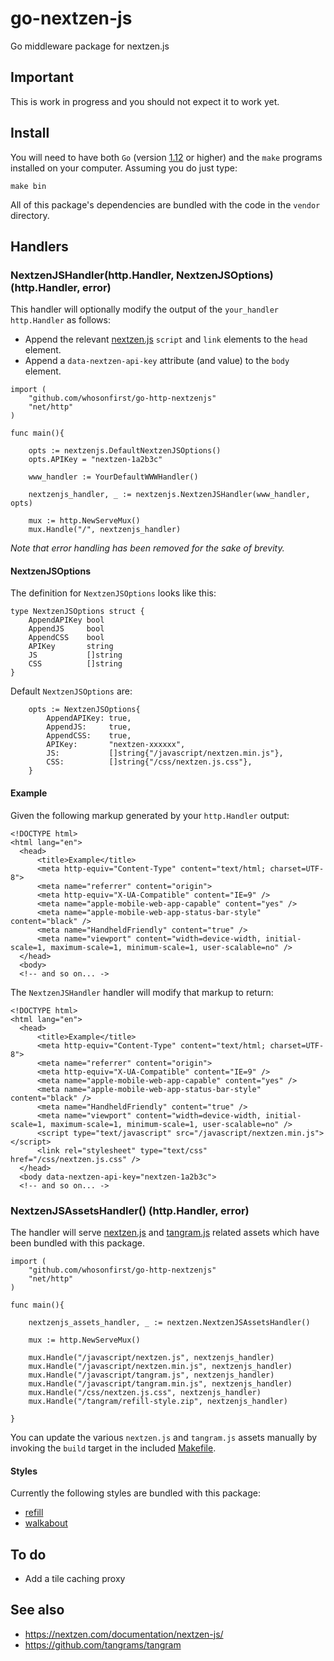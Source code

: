 # go-nextzen-js

Go middleware package for nextzen.js
 
## Important

This is work in progress and you should not expect it to work yet.

## Install

You will need to have both `Go` (version [1.12](https://golang.org/dl/) or higher) and the `make` programs installed on your computer. Assuming you do just type:

```
make bin
```

All of this package's dependencies are bundled with the code in the `vendor` directory.

## Handlers

### NextzenJSHandler(http.Handler, NextzenJSOptions) (http.Handler, error)

This handler will optionally modify the output of the `your_handler http.Handler` as follows:

* Append the relevant [nextzen.js](https://nextzen.com/documentation/nextzen-js/) `script` and `link` elements to the `head` element.
* Append a `data-nextzen-api-key` attribute (and value) to the `body` element.

```
import (
	"github.com/whosonfirst/go-http-nextzenjs"
	"net/http"
)

func main(){

	opts := nextzenjs.DefaultNextzenJSOptions()
	opts.APIKey = "nextzen-1a2b3c"

	www_handler := YourDefaultWWWHandler()
	
	nextzenjs_handler, _ := nextzenjs.NextzenJSHandler(www_handler, opts)

	mux := http.NewServeMux()
	mux.Handle("/", nextzenjs_handler)
```

_Note that error handling has been removed for the sake of brevity._

#### NextzenJSOptions

The definition for `NextzenJSOptions` looks like this:

```
type NextzenJSOptions struct {
	AppendAPIKey bool
	AppendJS     bool
	AppendCSS    bool
	APIKey       string
	JS           []string
	CSS          []string
}
```

Default `NextzenJSOptions` are:

```
	opts := NextzenJSOptions{
		AppendAPIKey: true,
		AppendJS:     true,
		AppendCSS:    true,
		APIKey:       "nextzen-xxxxxx",
		JS:           []string{"/javascript/nextzen.min.js"},
		CSS:          []string{"/css/nextzen.js.css"},
	}
```

#### Example

Given the following markup generated by your `http.Handler` output:

```
<!DOCTYPE html>
<html lang="en">
  <head>
	  <title>Example</title>
	  <meta http-equiv="Content-Type" content="text/html; charset=UTF-8">
	  <meta name="referrer" content="origin">
	  <meta http-equiv="X-UA-Compatible" content="IE=9" />
	  <meta name="apple-mobile-web-app-capable" content="yes" />
	  <meta name="apple-mobile-web-app-status-bar-style" content="black" />
	  <meta name="HandheldFriendly" content="true" />
	  <meta name="viewport" content="width=device-width, initial-scale=1, maximum-scale=1, minimum-scale=1, user-scalable=no" />
  </head>
  <body>
  <!-- and so on... ->
```

The `NextzenJSHandler` handler will modify that markup to return:

```
<!DOCTYPE html>
<html lang="en">
  <head>
	  <title>Example</title>
	  <meta http-equiv="Content-Type" content="text/html; charset=UTF-8">
	  <meta name="referrer" content="origin">
	  <meta http-equiv="X-UA-Compatible" content="IE=9" />
	  <meta name="apple-mobile-web-app-capable" content="yes" />
	  <meta name="apple-mobile-web-app-status-bar-style" content="black" />
	  <meta name="HandheldFriendly" content="true" />
	  <meta name="viewport" content="width=device-width, initial-scale=1, maximum-scale=1, minimum-scale=1, user-scalable=no" />
	  <script type="text/javascript" src="/javascript/nextzen.min.js"></script>
	  <link rel="stylesheet" type="text/css" href="/css/nextzen.js.css" />
  </head>
  <body data-nextzen-api-key="nextzen-1a2b3c">
  <!-- and so on... ->
```

### NextzenJSAssetsHandler() (http.Handler, error)

The handler will serve [nextzen.js](https://nextzen.com/documentation/nextzen-js/) and [tangram.js](https://github.com/tangrams/tangram) related assets which have been bundled with this package.

```
import (
	"github.com/whosonfirst/go-http-nextzenjs"
	"net/http"
)

func main(){

	nextzenjs_assets_handler, _ := nextzen.NextzenJSAssetsHandler()

	mux := http.NewServeMux()

	mux.Handle("/javascript/nextzen.js", nextzenjs_handler)
	mux.Handle("/javascript/nextzen.min.js", nextzenjs_handler)
	mux.Handle("/javascript/tangram.js", nextzenjs_handler)	
	mux.Handle("/javascript/tangram.min.js", nextzenjs_handler)
	mux.Handle("/css/nextzen.js.css", nextzenjs_handler)
	mux.Handle("/tangram/refill-style.zip", nextzenjs_handler)

}
```

You can update the various `nextzen.js` and `tangram.js` assets manually by invoking the `build` target in the included [Makefile](Makefile).

#### Styles

Currently the following styles are bundled with this package:

* [refill](https://tangrams.github.io/refill-style/)
* [walkabout](https://tangrams.github.io/walkabout-style/)

## To do

* Add a tile caching proxy

## See also 

* https://nextzen.com/documentation/nextzen-js/
* https://github.com/tangrams/tangram
